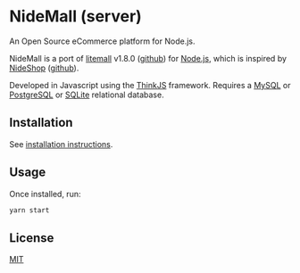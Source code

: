 # NideMall (server)

An Open Source eCommerce platform for Node.js.

NideMall is a port of [litemall](https://gitee.com/linlinjava/litemall) v1.8.0 ([github](https://github.com/linlinjava/litemall)) for [Node.js](https://nodejs.org/), which is inspired by [NideShop](https://gitee.com/tumobi/nideshop) ([github](https://github.com/tumobi/nideshop)).

Developed in Javascript using the [ThinkJS](https://thinkjs.org/) framework.
Requires a [MySQL](https://www.mysql.com/) or [PostgreSQL](https://www.postgresql.org/) or [SQLite](https://sqlite.org/) relational database.

## Installation

See [installation instructions](./INSTALL.md).

## Usage

Once installed, run:

```bash
yarn start
```

## License

[MIT](./LICENSE)